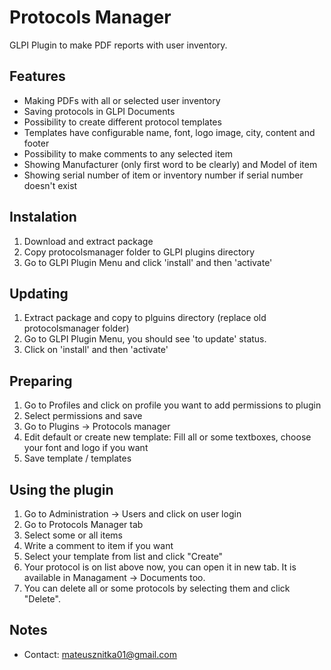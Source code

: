 # Protocols Manager
GLPI Plugin to make PDF reports with user inventory.
## Features
* Making PDFs with all or selected user inventory
* Saving protocols in GLPI Documents
* Possibility to create different protocol templates
* Templates have configurable name, font, logo image, city, content and footer
* Possibility to make comments to any selected item
* Showing Manufacturer (only first word to be clearly) and Model of item
* Showing serial number of item or inventory number if serial number doesn't exist
## Instalation
1. Download and extract package
2. Copy protocolsmanager folder to GLPI plugins directory
3. Go to GLPI Plugin Menu and click 'install' and then 'activate'
## Updating
1. Extract package and copy to plguins directory (replace old protocolsmanager folder)
2. Go to GLPI Plugin Menu, you should see 'to update' status.
3. Click on 'install' and then 'activate'
## Preparing
1. Go to Profiles and click on profile you want to add permissions to plugin
2. Select permissions and save
3. Go to Plugins -> Protocols manager
4. Edit default or create new template: Fill all or some textboxes, choose your font and logo if you want
5. Save template / templates
## Using the plugin
1. Go to Administration -> Users and click on user login
2. Go to Protocols Manager tab
3. Select some or all items
4. Write a comment to item if you want
5. Select your template from list and click "Create"
6. Your protocol is on list above now, you can open it in new tab. It is available in Managament -> Documents too.
7. You can delete all or some protocols by selecting them and click "Delete".
## Notes
* Contact: mateusznitka01@gmail.com
